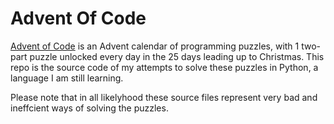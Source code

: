 # Advent Of Code
[Advent of Code](https://adventofcode.com/2021) is an Advent calendar of programming puzzles, with 1 two-part puzzle unlocked every day in the 25 days leading up to Christmas.
This repo is the source code of my attempts to solve these puzzles in Python, a language I am still learning.

Please note that in all likelyhood these source files represent very bad and ineffcient ways of solving the puzzles.
